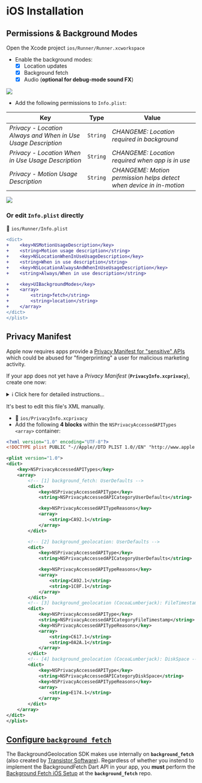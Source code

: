 # iOS Installation

## Permissions & Background Modes

Open the Xcode project `ios/Runner/Runner.xcworkspace`

- Enable the background modes:
    - [x] Location updates
    - [x] Background fetch
    - [x] Audio (**optional for debug-mode sound FX**)

![](https://dl.dropboxusercontent.com/s/kg8zowl8jscoioo/iOS-background-modes.png?dl=1)

- Add the following permissions to `Info.plist`:

| Key | Type | Value |
|-----|-------|-------------|
| *Privacy - Location Always and When in Use Usage Description* | `String` | *CHANGEME: Location required in background* |
| *Privacy - Location When in Use Usage Description* | `String` | *CHANGEME: Location required when app is in use* |
| *Privacy - Motion Usage Description* | `String` | *CHANGEME: Motion permission helps detect when device in in-motion* |

![](https://dl.dropboxusercontent.com/s/wyoejgko6xq4pi4/iOS-permissions.png?dl=1)

### Or edit `Info.plist` directly

:open_file_folder: `ios/Runner/Info.plist`

```diff
<dict>
+    <key>NSMotionUsageDescription</key>
+    <string>Motion usage description</string>
+    <key>NSLocationWhenInUseUsageDescription</key>
+    <string>When in use description</string>
+    <key>NSLocationAlwaysAndWhenInUseUsageDescription</key>
+    <string>Always/When in use description</string>

+    <key>UIBackgroundModes</key>
+    <array>
+        <string>fetch</string>
+        <string>location</string>
+    </array>
</dict>
</plist>
```

## Privacy Manifest

Apple now requires apps provide a [Privacy Manifest for "sensitive" APIs](https://developer.apple.com/documentation/bundleresources/privacy_manifest_files/describing_use_of_required_reason_api?language=objc) which could be abused for "fingerprinting" a user for malicious marketing activity.

If your app does not yet have a *Privacy Manifest* (__`PrivacyInfo.xcprivacy`__), create one now:

<details>
    <summary>ℹ️ Click here for detailed instructions...</summary>

- In XCode, __`File -> New -> File...`__:

![](https://dl.dropboxusercontent.com/scl/fi/n28028i3fbrxd67u491w2/file-new-PrivacyInfo.png?rlkey=sc7s1lyy8fli2c1hz2cfa4cpm&dl=1)

- Be sure to enable your `Targets: [x] YourApp`:

![](https://dl.dropboxusercontent.com/scl/fi/pmbfn5jypvns6r5pyhnui/file-new-PrivacyInfo-targets.png?rlkey=epvjffar23bxgyi9xax9ys40i&dl=1)


</details>


It's best to edit this file's XML manually.
- :open_file_folder: `ios/PrivacyInfo.xcprivacy`
- Add the following __4 blocks__ within the `NSPrivacyAccessedAPITypes` `<array>` container:

```xml
<?xml version="1.0" encoding="UTF-8"?>
<!DOCTYPE plist PUBLIC "-//Apple//DTD PLIST 1.0//EN" "http://www.apple.com/DTDs/PropertyList-1.0.dtd">

<plist version="1.0">
<dict>
    <key>NSPrivacyAccessedAPITypes</key>
    <array>
        <!-- [1] background_fetch: UserDefaults -->
        <dict>
            <key>NSPrivacyAccessedAPIType</key>
            <string>NSPrivacyAccessedAPICategoryUserDefaults</string>

            <key>NSPrivacyAccessedAPITypeReasons</key>
            <array>
                <string>CA92.1</string>
            </array>
        </dict>

        <!-- [2] background_geolocation: UserDefaults -->
        <dict>
            <key>NSPrivacyAccessedAPIType</key>
            <string>NSPrivacyAccessedAPICategoryUserDefaults</string>

            <key>NSPrivacyAccessedAPITypeReasons</key>
            <array>
                <string>CA92.1</string>
                <string>1C8F.1</string>
            </array>
        </dict>
        <!-- [3] background_geolocation (CocoaLumberjack): FileTimestamp -->
        <dict>
            <key>NSPrivacyAccessedAPIType</key>
            <string>NSPrivacyAccessedAPICategoryFileTimestamp</string>
            <key>NSPrivacyAccessedAPITypeReasons</key>
            <array>
                <string>C617.1</string>
                <string>0A2A.1</string>
            </array>
        </dict>
        <!-- [4] background_geolocation (CocoaLumberjack): DiskSpace -->
        <dict>
            <key>NSPrivacyAccessedAPIType</key>
            <string>NSPrivacyAccessedAPICategoryDiskSpace</string>
            <key>NSPrivacyAccessedAPITypeReasons</key>
            <array>
                <string>E174.1</string>
            </array>
        </dict>
    </array>
</dict>
</plist>
```

## [Configure `background_fetch`](https://github.com/transistorsoft/flutter_background_fetch/blob/master/help/INSTALL-IOS.md)

The BackgroundGeolocation SDK makes use internally on __`background_fetch`__ (also created by [Transistor Software](https://www.transistorsoft.com)).  Regardless of whether you instend to implement the BackgroundFetch Dart API in your app, you **must** perform the [Background Fetch iOS Setup](https://github.com/transistorsoft/flutter_background_fetch/blob/master/help/INSTALL-IOS.md) at the __`background_fetch`__ repo.

